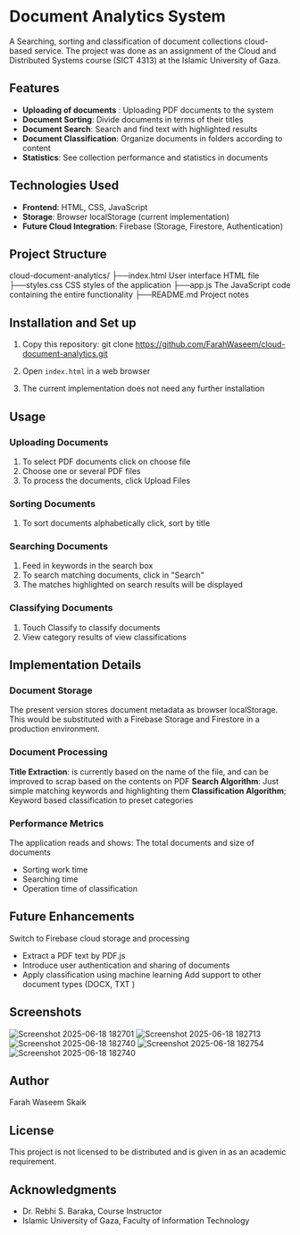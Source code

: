  # Document Analytics System

A Searching, sorting and classification of document collections cloud-based service. The project was done as an assignment of the Cloud and Distributed Systems course (SICT 4313) at the Islamic University of Gaza.

 ## Features

- **Uploading of documents** : Uploading PDF documents to the system
- **Document Sorting**: Divide documents in terms of their titles
- **Document Search**: Search and find text with highlighted results
- **Document Classification**: Organize documents in folders according to content
- **Statistics**: See collection performance and statistics in documents

## Technologies Used

- **Frontend**: HTML, CSS, JavaScript
- **Storage**: Browser localStorage (current implementation)
- **Future Cloud Integration**: Firebase (Storage, Firestore, Authentication)

 ## Project Structure
cloud-document-analytics/
├──index.html           User interface HTML file
├──styles.css        CSS styles of the application
├──app.js               The JavaScript code containing the entire functionality
├──README.md      Project notes

 ## Installation and Set up

1. Copy this repository:
git clone https://github.com/FarahWaseem/cloud-document-analytics.git

2. Open `index.html` in a web browser

3. The current implementation does not need any further installation

 ## Usage

 ### Uploading Documents

1. To select PDF documents click on choose file
2. Choose one or several PDF files
3. To process the documents, click Upload Files

 ### Sorting Documents

1. To sort documents alphabetically click, sort by title

 ### Searching Documents

1. Feed in keywords in the search box
2. To search matching documents, click in "Search"
3. The matches highlighted on search results will be displayed

### Classifying Documents

1. Touch Classify to classify documents
2. View category results of view classifications

 ## Implementation Details

### Document Storage

The present version stores document metadata as browser localStorage. This would be substituted with a Firebase Storage and Firestore in a production environment.

### Document Processing

**Title Extraction**: is currently based on the name of the file, and can be improved to scrap based on the contents on PDF
**Search Algorithm**: Just simple matching keywords and highlighting them
**Classification Algorithm**; Keyword based classification to preset categories

### Performance Metrics

The application reads and shows:
The total documents and size of documents
- Sorting work time
- Searching time
- Operation time of classification

## Future Enhancements

Switch to Firebase cloud storage and processing
- Extract a PDF text by PDF.js
- Introduce user authentication and sharing of documents
- Apply classification using machine learning
Add support to other document types (DOCX, TXT )

## Screenshots
![Screenshot 2025-06-18 182701](https://github.com/user-attachments/assets/5a9429b2-9d02-44ce-82bc-45c36762e6d1)
![Screenshot 2025-06-18 182713](https://github.com/user-attachments/assets/79903062-2ac4-46f6-b8dc-265ef455f58c)
![Screenshot 2025-06-18 182740](https://github.com/user-attachments/assets/07ce1485-fdbb-4354-aae4-f5f8f94fc91b)
![Screenshot 2025-06-18 182754](https://github.com/user-attachments/assets/231d9cc2-ff60-4884-ab84-e7d570de0a6f)
![Screenshot 2025-06-18 182740](https://github.com/user-attachments/assets/222c8cf5-1bff-45c6-a770-31d7e24484d0)

## Author

Farah Waseem Skaik

## License

This project is not licensed to be distributed and is given in as an academic requirement.

## Acknowledgments

- Dr. Rebhi S. Baraka, Course Instructor
- Islamic University of Gaza, Faculty of Information Technology
